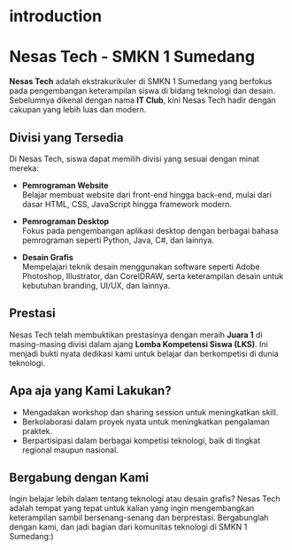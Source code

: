 # introduction
# Nesas Tech - SMKN 1 Sumedang

**Nesas Tech** adalah ekstrakurikuler di SMKN 1 Sumedang yang berfokus pada pengembangan keterampilan siswa di bidang teknologi dan desain. Sebelumnya dikenal dengan nama **IT Club**, kini Nesas Tech hadir dengan cakupan yang lebih luas dan modern.

## Divisi yang Tersedia
Di Nesas Tech, siswa dapat memilih divisi yang sesuai dengan minat mereka:

- **Pemrograman Website**  
  Belajar membuat website dari front-end hingga back-end, mulai dari dasar HTML, CSS, JavaScript hingga framework modern.
  
- **Pemrograman Desktop**  
  Fokus pada pengembangan aplikasi desktop dengan berbagai bahasa pemrograman seperti Python, Java, C#, dan lainnya.
  
- **Desain Grafis**  
  Mempelajari teknik desain menggunakan software seperti Adobe Photoshop, Illustrator, dan CorelDRAW, serta keterampilan desain untuk kebutuhan branding, UI/UX, dan lainnya.

## Prestasi
Nesas Tech telah membuktikan prestasinya dengan meraih **Juara 1** di masing-masing divisi dalam ajang **Lomba Kompetensi Siswa (LKS)**. Ini menjadi bukti nyata dedikasi kami untuk belajar dan berkompetisi di dunia teknologi.

## Apa aja yang Kami Lakukan?
- Mengadakan workshop dan sharing session untuk meningkatkan skill.
- Berkolaborasi dalam proyek nyata untuk meningkatkan pengalaman praktek.
- Berpartisipasi dalam berbagai kompetisi teknologi, baik di tingkat regional maupun nasional.

## Bergabung dengan Kami
Ingin belajar lebih dalam tentang teknologi atau desain grafis? Nesas Tech adalah tempat yang tepat untuk kalian yang ingin mengembangkan keterampilan sambil bersenang-senang dan berprestasi. Bergabunglah dengan kami, dan jadi bagian dari komunitas teknologi di SMKN 1 Sumedang:)
